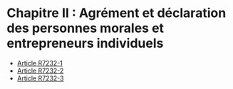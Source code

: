 # Chapitre II : Agrément et déclaration des personnes morales et entrepreneurs individuels

* [Article R7232-1](./LEGIARTI000024579688.md)
* [Article R7232-2](./LEGIARTI000024579686.md)
* [Article R7232-3](./LEGIARTI000024579684.md)
